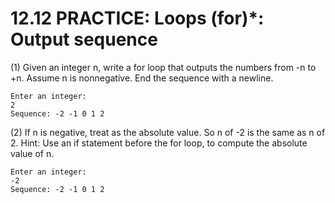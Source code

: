 # 12.12 PRACTICE: Loops (for)*: Output sequence
(1) Given an integer n, write a for loop that outputs the numbers from -n to +n. Assume n is nonnegative. End the sequence with a newline.

```
Enter an integer:
2
Sequence: -2 -1 0 1 2
```
(2) If n is negative, treat as the absolute value. So n of -2 is the same as n of 2. Hint: Use an if statement before the for loop, to compute the absolute value of n.

```
Enter an integer:
-2
Sequence: -2 -1 0 1 2
```